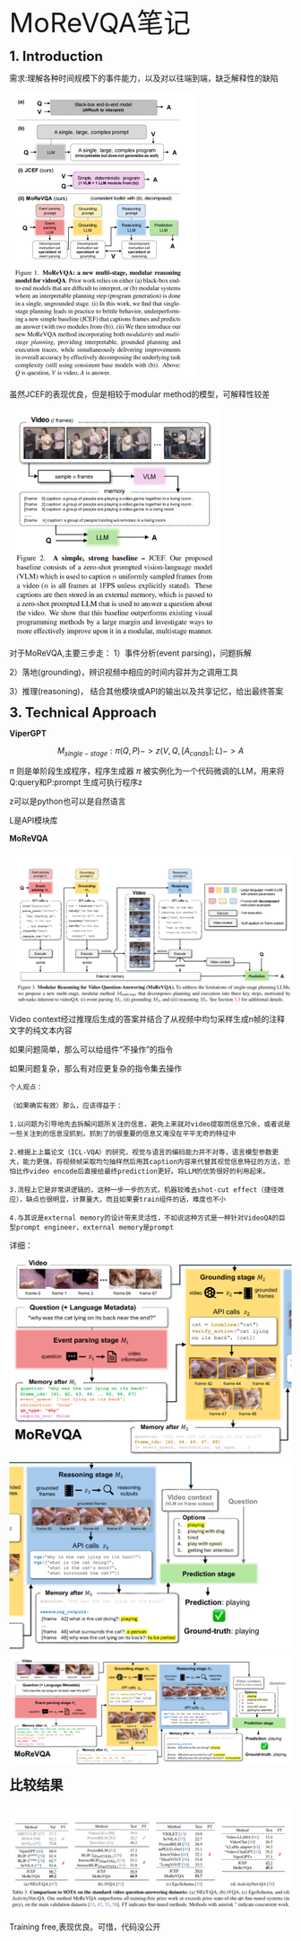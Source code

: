 <font size=8>MoReVQA笔记</font>



<font size=5>**1. Introduction**</font>

需求:理解各种时间规模下的事件能力，以及对以往端到端，缺乏解释性的缺陷

<img src="../论文阅读笔记/img/MoReVQA(1).png" alt="MoReVQA(1)" style="zoom:50%;" />

虽然JCEF的表现优良，但是相较于modular method的模型，可解释性较差



<img src="../论文阅读笔记/img/MoReVQA(2).png" alt="MoReVQA(2)" style="zoom:40%;" />

对于MoReVQA,主要三步走：
1）事件分析(event parsing)，问题拆解

2）落地(grounding)，辨识视频中相应的时间内容并为之调用工具

3）推理(reasoning)， 结合其他模块或API的输出以及共享记忆，给出最终答案



<font size=5>**3. Technical Approach**</font>

**ViperGPT**

$$M_{single-stage}:\pi(Q,P)->z(V,Q,[A_{cands}];L)->A$$

$\pi$ 则是单阶段生成程序，程序生成器 $\pi$ 被实例化为一个代码微调的LLM，用来将Q:query和P:prompt 生成可执行程序z

z可以是python也可以是自然语言

L是API模块库



**MoReVQA**

<img src="../论文阅读笔记/img/MoReVQA(3).png" alt="MoReVQA(3)" style="zoom:50%;" />

Video context经过推理后生成的答案并结合了从视频中均匀采样生成n帧的注释文字的纯文本内容



如果问题简单，那么可以给组件“不操作”的指令

如果问题复杂，那么有对应更复杂的指令集去操作



```
个人观点：

（如果确实有效）那么，应该得益于：

1.以问题为引导地先去拆解问题所关注的信息，避免上来就对video提取而信息冗余，或者说是一些关注到的信息没抓到，抓到了的很重要的信息又淹没在平平无奇的特征中

2.根据上上篇论文（ICL-VQA）的研究，视觉与语言的编码能力并不对等，语言模型参数更大，能力更强，将视频帧采取均匀抽样然后用其caption内容来代替其视觉信息特征的方法，恐怕比作video encode后直接给最终prediction更好。将LLM的优势很好的利用起来。

3.流程上它是非常讲逻辑的，这种一步一步的方式，机器较难去shot-cut effect（捷径效应），缺点也很明显，计算量大，而且如果要train组件的话，难度也不小

4.与其说是external memory的设计带来灵活性，不如说这种方式是一种针对VideoQA的巨型prompt engineer，external memory是prompt
```



详细：

<img src="../论文阅读笔记/img/MoReVQA(4).png" alt="MoReVQA(4)" style="zoom:50%;" />

<img src="../论文阅读笔记/img/MoReVQA(5).png" alt="MoReVQA(5)" style="zoom:50%;" />

<img src="../论文阅读笔记/img/MoReVQA(6).png" alt="MoReVQA(6)" style="zoom:50%;" />



<font size=5>**比较结果**</font>

<img src="../论文阅读笔记/img/MoReVQA(7).png" alt="MoReVQA(7)" style="zoom:50%;" />



Training free,表现优良。可惜，代码没公开